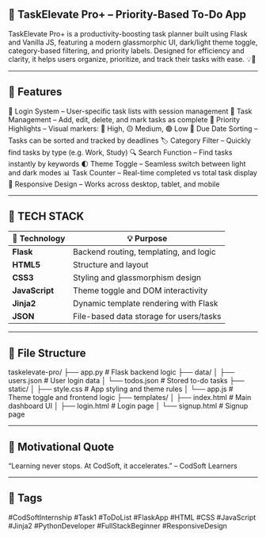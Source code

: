 

## 🚀 TaskElevate Pro+ – Priority-Based To-Do App

TaskElevate Pro+ is a productivity-boosting task planner built using Flask and Vanilla JS, featuring a modern glassmorphic UI, dark/light theme toggle, category-based filtering, and priority labels. Designed for efficiency and clarity, it helps users organize, prioritize, and track their tasks with ease. 💡🧠


---

## 🌟 Features

🧠 Login System – User-specific task lists with session management
📝 Task Management – Add, edit, delete, and mark tasks as complete
📌 Priority Highlights – Visual markers: 🔴 High, 🟡 Medium, 🟢 Low
📅 Due Date Sorting – Tasks can be sorted and tracked by deadlines
🏷️ Category Filter – Quickly find tasks by type (e.g. Work, Study)
🔍 Search Function – Find tasks instantly by keywords
🌓 Theme Toggle – Seamless switch between light and dark modes
📊 Task Counter – Real-time completed vs total task display
📱 Responsive Design – Works across desktop, tablet, and mobile


---

##  **🧠 TECH STACK**

| 🧩 Technology | 💡 Purpose                                 |
|---------------|---------------------------------------------|
| **Flask**     | Backend routing, templating, and logic     |
| **HTML5**     | Structure and layout                       |
| **CSS3**      | Styling and glassmorphism design           |
| **JavaScript**| Theme toggle and DOM interactivity         |
| **Jinja2**    | Dynamic template rendering with Flask      |
| **JSON**      | File-based data storage for users/tasks    |




---

## 📁 File Structure

taskelevate-pro/
├── app.py                 # Flask backend logic
├── data/
│   ├── users.json         # User login data
│   └── todos.json         # Stored to-do tasks
├── static/
│   ├── style.css          # App styling and theme rules
│   └── app.js             # Theme toggle and frontend logic
├── templates/
│   ├── index.html         # Main dashboard UI
│   ├── login.html         # Login page
│   └── signup.html        # Signup page


---

## 💬 Motivational Quote

“Learning never stops. At CodSoft, it accelerates.” – CodSoft Learners




---

## 🔗 Tags

#CodSoftInternship #Task1 #ToDoList #FlaskApp #HTML #CSS #JavaScript #Jinja2 #PythonDeveloper #FullStackBeginner #ResponsiveDesign


